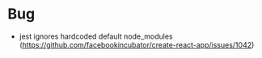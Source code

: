 # Bug

- jest ignores hardcoded default node_modules 
(https://github.com/facebookincubator/create-react-app/issues/1042)